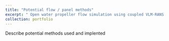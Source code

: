 ```yaml
---
title: "Potential flow / panel methods"
excerpt: " Open water propeller flow simulation using coupled VLM-RANS approach <br/><img src='/images/openwater20.png'>"
collection: portfolio
---
```


Describe potential methods used and implented

